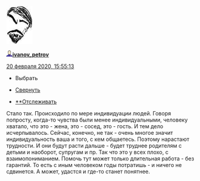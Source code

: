 [![3659258](../_resources/3659258)](https://ivanov-petrov.livejournal.com/)

[![userinfo_v8.png](../_resources/userinfo_v8-1.png)](https://ivanov-petrov.livejournal.com/profile)[**ivanov_petrov**](https://ivanov-petrov.livejournal.com/)

 [20 февраля 2020, 15:55:13](https://ivanov-petrov.livejournal.com/2235719.html?thread=144263239#t144263239)

- Выбрать

- [Свернуть](https://ivanov-petrov.livejournal.com/2235719.html?thread=144263239#t144263239)

- [**Отслеживать](https://www.livejournal.com/manage/subscriptions/comments.bml?talkid=144263239&journal=ivanov_petrov)

Стало так. Происходило по мере индивидуации людей. Говоря попросту, когда-то чувства были менее индивидуальными, человеку хватало, что это - жена, это - сосед, это - гость. И тем дело исчерпывалось. Сейчас, конечно, не так - очень многое значит индивидуальность ваша и того, с кем общаетесь. Поэтому нарастают трудности. И они будут расти дальше - будет труднее родителям с детьми и наоборот, супругам и пр. Так что это у всех плохо, с взаимопониманием. Помочь тут может только длительная работа - без гарантий. То есть с иным человеком годы потратишь - и ничего не сдвинется. А может, удастся и где-то станет понятнее.

<div style="display: none;">  </div>